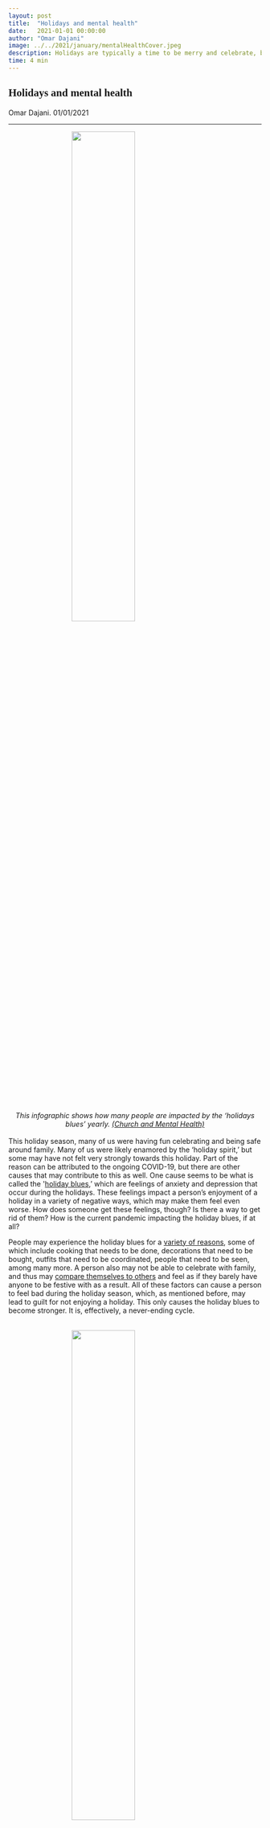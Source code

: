 ```yaml
---
layout: post
title:  "Holidays and mental health"
date:   2021-01-01 00:00:00
author: "Omar Dajani"
image: ../../2021/january/mentalHealthCover.jpeg
description: Holidays are typically a time to be merry and celebrate, but a lot of people do not see them as such. This is due to a feeling known as the ‘holiday blues,’ which negatively impacts your mood during the holidays and alters your perception towards them as a result. What can you do to get past this feeling?
time: 4 min
---
```

<h2 style="font-family: Ergonomique Bold">Holidays and mental health</h2>
Omar Dajani. 01/01/2021
<hr>


<img src="{{ site.baseurl }}/images/blogs/2021/january/mentalHealthOne.jpeg" width="50%" style="display: block; margin: 0 auto"/>  
<center><i>This infographic shows how many people are impacted by the ‘holidays blues’ yearly. <a href="https://churchandmentalhealth.com/holiday-blues-infographic/" target="_blank">(Church and Mental Health)</a>
</i></center>
<br>
This holiday season, many of us were having fun celebrating and being safe around family. Many of us were likely enamored by the ‘holiday spirit,’ but some may have not felt very strongly towards this holiday. Part of the reason can be attributed to the ongoing COVID-19, but there are other causes that may contribute to this as well. One cause seems to be what is called the '<a href="" target="_blank">holiday blues</a>,’ which are feelings of anxiety and depression that occur during the holidays. These feelings impact a person’s enjoyment of a holiday in a variety of negative ways, which may make them feel even worse. How does someone get these feelings, though? Is there a way to get rid of them? How is the current pandemic impacting the holiday blues, if at all?

People may experience the holiday blues for a <a href="https://www.mayoclinic.org/healthy-lifestyle/stress-management/in-depth/stress/art-20047544" target="_blank">variety of reasons</a>, some of which include cooking that needs to be done, decorations that need to be bought, outfits that need to be coordinated, people that need to be seen, among many more. A person also may not be able to celebrate with family, and thus may <a href="https://www.healthline.com/health/depression/holidays" target="_blank">compare themselves to others</a> and feel as if they barely have anyone to be festive with as a result. All of these factors can cause a person to feel bad during the holiday season, which, as mentioned before, may lead to guilt for not enjoying a holiday. This only causes the holiday blues to become stronger. It is, effectively, a never-ending cycle.

<br>
<img src="{{ site.baseurl }}/images/blogs/2021/january/mentalHealthTwo.jpeg" width="50%" style="display: block; margin: 0 auto"/>  
<center><i>This picture illustrates some of the most common feelings of someone going through the ‘holiday blues.’ <a href="www.thefamuanonline.com/2020/12/05/how-to-cope-with-a-mental-illness-during-the-holidays/" target="_blank">(The Flinn Foundation)</a>
</i></center>
<br>
As the picture at the top of this article illustrates, quite a large number of people experience holiday blues. This makes it so this issue has a sense of universality to it, as it seems like people from all walks of life can get the holiday blues. The <a href="https://www.mcleanhospital.org/essential/mcleans-guide-managing-mental-health-around-holidays" target="_blank">American Psychological Association</a> conducted a survey asking people about how they feel during the holiday season. Around 38% of people surveyed said their stress increased during the holiday seasons, which shows how prominent this issue really is. In a strange way, remembering you are not alone in feeling this way may actually be very encouraging and helpful when it comes to not letting these feelings get to you. Knowing that there are others experiencing the same things you are can be reaffirming and comforting, even if the context behind why you are getting these emotional boosts can feel upsetting.

It is obvious that holiday blues is a problem, so how can you go about handling it? What else can you do besides remembering you are not alone? There are a <a href="https://churchandmentalhealth.com/holiday-blues-infographic/" target="_blank">variety of ways</a>, including getting light exercise, trying to stick to your normal schedule as much as possible, eating in moderation, trying to set reasonable goals and making a budget when it comes to buying presents. It also helps to remind yourself how holidays are only temporary and that they will be over soon enough. The way you are feeling right now is not here to stay! Just because you experienced the holiday blues before does not necessarily mean you will experience them again later.

However, COVID-19 is its own problem when it comes to the holiday blues. Usually, people seem to get the holiday blues because they might feel as if <a href="https://www.huffpost.com/entry/therapist-predict-holidays-mental-health_l_5fca573ec5b6787f2a977639" target="_blank">they are not doing enough</a> to celebrate the holidays, or they are comparing themselves to other families and seeing how happy those families are. With the pandemic, people might get the holiday blues because they cannot see their families at all in the first place. They may want participate in the holiday festivities, but sadly cannot due to what is going on in the world. This puts a spin on how the holiday blues usually occur, and there is sadly no real solution to combat this specific problem. All people can do is remain safe and hope that next year’s holidays will not be like 2020.

Even with the mindset that holidays blues is only temporary, it seems like the issue itself often repeats. It certainly helps that it only happens during holidays, but there is no proper way to get rid of the holiday blues once and for all. Every person is different, and a person who was unhappy during Christmas one year can be over the moon the next year. It seems to be based on context, which is why it is important for someone experiencing these types of feelings to do whatever they can to not let their holiday experience be ruined. If it does become very difficult to deal with, the option of calling a mental health professional is always available. There are ways to combat your holiday blues, as long as you try to be as proactive as possible and not let these feelings overwhelm you before you get the chance.

Cover Photo: <a href="https://www.sacmag.com/health/curing-the-holiday-blues/" target="_blank">(Sacramento Magazine)</a>



<hr>
<img src="{{ site.baseurl }}/images/writingTeam/noProfile.jpg" width="170" style="float: left; margin-right: 30px; margin-bottom: 20px;"/>
<div style="margin-bottom: 5%;">
<span style="font-size: 30px; font-weight: 900;">Omar Dajani</span>
<br>Omar Dajani, an international student from Palestine, is currently a sophomore at Fullerton College. He used to be an English major but changed into a Computer Science major not too long ago. He enjoys gaming, blogging, journaling, meditating, and going on walks. He intends on transferring to UC Berkeley for Fall 2021. Currently learning Python, HTML, and CSS.
</div>
